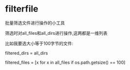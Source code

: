 # filterfile
批量筛选文件进行操作的小工具

筛选时对all_files和all_dirs进行操作,这两都是一维列表

比如我要选大小等于100字节的文件:

filtered_dirs = all_dirs

filtered_files = [x for x in all_files if os.path.getsize() == 100]
